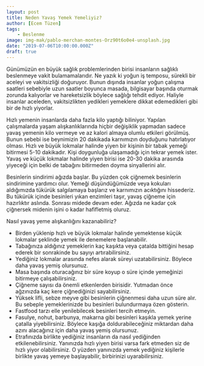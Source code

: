 ```yaml
---
layout: post
title: Neden Yavaş Yemek Yemeliyiz?
author: [Ecem Tüzen]
tags:
    - Beslenme
image: img-mak/pablo-merchan-montes-Orz90t6o0e4-unsplash.jpg
date: "2019-07-06T10:00:00.000Z"
draft: true
---
```


Günümüzün en büyük sağlık problemlerinden birisi insanların sağlıklı beslenmeye vakit bulamamalarıdır. Ne yazık ki yoğun iş temposu, sürekli bir aceleyi ve vakitsizliği doğuruyor. Bunun dışında insanlar yoğun çalışma saatleri sebebiyle uzun saatler boyunca masada, bilgisayar başında oturmak zorunda kalıyorlar ve hareketsizlik böylece sağlığı tehdit ediyor. Haliyle insanlar aceleden, vakitsizlikten yedikleri yemeklere dikkat edemedikleri gibi bir de hızlı yiyorlar.

Hızlı yemenin insanlarda daha fazla kilo yaptığı biliniyor. Yapılan çalışmalarda yaşam alışkanlıklarında hiçbir değişiklik yapmadan sadece yavaş yemenin kilo vermeye ve az kalori almaya olumlu etkileri görülmüş. Bunun sebebi ise beynimizin 20 dakikada karnımızın doyduğunu hatırlatıyor olması. Hızlı ve büyük lokmalar halinde yiyen bir kişinin bir tabak yemeği bitirmesi 5-10 dakikadır. Kişi doygunluğa ulaşamadığı için tekrar yemek ister. Yavaş ve küçük lokmalar halinde yiyen birisi ise 20-30 dakika arasında yiyeceği için belki de tabağını bitirmeden doyma sinyallerini alır.

Besinlerin sindirimi ağızda başlar. Bu yüzden çok çiğnemek besinlerin sindirimine yardımcı olur. Yemeği düşündüğümüzde veya kokuları aldığımızda tükürük salgılamaya başlarız ve karnımızın acıktığını hissederiz. Bu tükürük içinde besinleri yıkan enzimleri taşır, yavaş çiğneme için hazırlıktır aslında. Sonrası midede devam eder. Ağızda ne kadar çok çiğnersek midenin işini o kadar hafifletmiş oluruz.

Nasıl yavaş yeme alışkanlığını kazanabiliriz?

- Birden yüklenip hızlı ve büyük lokmalar halinde yemektense küçük lokmalar şeklinde yemek ile denemelere başlanabilir.
- Tabağınıza aldığınız yemeklerin kaç kaşıkta veya çatalda bittiğini hesap ederek bir sonrakinde bu sayıyı artırabilirsiniz.
- Yediğiniz lokmalar arasında nefes alarak süreyi uzatabilirsiniz. Böylece daha yavaş yemiş olursunuz.
- Masa başında oturacağınız bir süre koyup o süre içinde yemeğinizi bitirmeye çalışabilirsiniz.
- Çiğneme sayısı da önemli etkenlerden birisidir. Yutmadan önce ağzınızda kaç kere çiğnediğinizi sayabilirsiniz.
- Yüksek lifli, sebze meyve gibi besinlerin çiğnenmesi daha uzun süre alır. Bu sebeple yemeklerinizde bu besinleri bulundurmaya özen gösterin.
- Fastfood tarzı elle yenilebilecek besinleri tercih etmeyin.
- Fasulye, nohut, barbunya, makarna gibi besinleri kaşıkla yemek yerine çatalla yiyebilirsiniz. Böylece kaşığa doldurabileceğiniz miktardan daha azını alacağınız için daha yavaş yemiş olursunuz.
- Etrafınızda birlikte yediğiniz insanların da nasıl yediğinden etkilenebilirsiniz. Yanınızda hızlı yiyen birisi varsa fark etmeden siz de hızlı yiyor olabilirsiniz. O yüzden yanınızda yemek yediğiniz kişilerle birlikte yavaş yemeye başlayabilir, birbirinizi uyarabilirsiniz.
